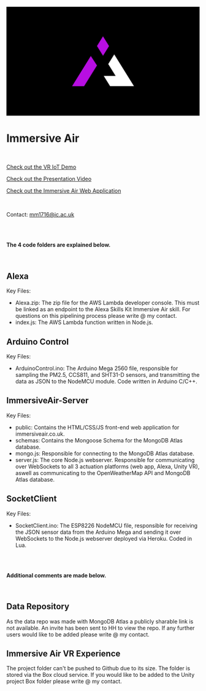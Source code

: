 ![Immersive Air Logo](Thumbnail.png)

# Immersive Air

<br />

[Check out the VR IoT Demo](https://youtu.be/8soYK2LeLBY)

[Check out the Presentation Video](https://youtu.be/AuoXj2qY2LI)

[Check out the Immersive Air Web Application](https://www.immersiveair.co.uk/)

<br />

Contact: mm1716@ic.ac.uk

<br />
<br />

**The 4 code folders are explained below.**

<br />

## Alexa
Key Files:
 * Alexa.zip: The zip file for the AWS Lambda developer console. This must be linked as an endpoint to the Alexa Skills Kit Immersive Air skill. For questions on this pipelining process please write @ my contact.
 * index.js: The AWS Lambda function written in Node.js.

 ## Arduino Control
 Key Files:
  * ArduinoControl.ino: The Arduino Mega 2560 file, responsible for sampling the PM2.5, CCS811, and SHT31-D sensors, and transmitting the data as JSON to the NodeMCU module. Code written in Arduino C/C++.

 ## ImmersiveAir-Server
 Key Files:
  * public: Contains the HTML/CSS/JS front-end web application for immersiveair.co.uk.
  * schemas: Contains the Mongoose Schema for the MongoDB Atlas database.
  * mongo.js: Responsible for connecting to the MongoDB Atlas database.
  * server.js: The core Node.js webserver. Responsible for communicating over WebSockets to all 3 actuation platforms (web app, Alexa, Unity VR), aswell as communicating to the OpenWeatherMap API and MongoDB Atlas database. 

 ## SocketClient
 Key Files:
  * SocketClient.ino: The ESP8226 NodeMCU file, responsible for receiving the JSON sensor data from the Arduino Mega and sending it over WebSockets to the Node.js webserver deployed via Heroku. Coded in Lua.
  
<br />
<br />

**Additional comments are made below.**

<br />

 ## Data Repository
 As the data repo was made with MongoDB Atlas a publicly sharable link is not available. An invite has been sent to HH to view the repo. If any further users would like to be added please write @ my contact.

 ## Immersive Air VR Experience
 The project folder can't be pushed to Github due to its size. The folder is stored via the Box cloud service. If you would like to be added to the Unity project Box folder please write @ my contact.
